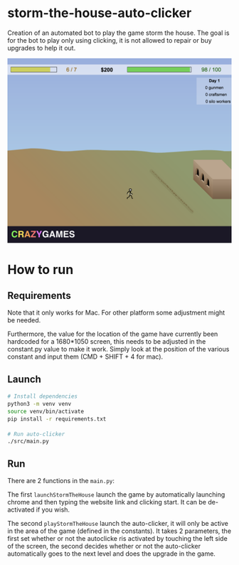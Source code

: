 # storm-the-house-auto-clicker

Creation of an automated bot to play the game storm the house. The goal is for the bot to 
play only using clicking, it is not allowed to repair or buy upgrades to help it out.

![Alt text](ressources/ingame_screenshot.png "Ingame screenshot")

# How to run

## Requirements

Note that it only works for Mac. For other platform some adjustment might be needed.

Furthermore, the value for the location of the game have currently been hardcoded for a 
1680*1050 screen, this needs to be adjusted in the constant.py value to make it work. 
Simply look at the position of the various constant and input them (CMD + SHIFT + 4 for mac).

## Launch

```bash
# Install dependencies
python3 -m venv venv
source venv/bin/activate
pip install -r requirements.txt

# Run auto-clicker
./src/main.py
```

## Run

There are 2 functions in the `main.py`: 

The first `launchStormTheHouse` launch the game 
by automatically launching chrome and then typing the website link and clicking start.
It can be de-activated if you wish.

The second `playStormTheHouse` launch the auto-clicker, it will only be active in the area of the game (defined in the
constants). It takes 2 parameters, the first set whether or not the autoclicke ris activated by touching the
left side of the screen, the second decides whether or not the auto-clicker automatically
goes to the next level and does the upgrade in the game.
